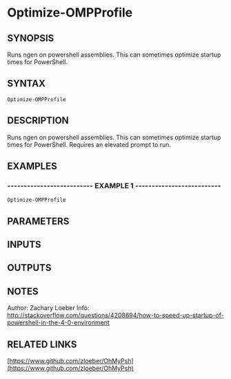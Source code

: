 ﻿---
external help file: OhMyPsh-help.xml
Module Name: OhMyPsh
online version: https://www.github.com/zloeber/OhMyPsh
schema: 2.0.0
---

# Optimize-OMPProfile

## SYNOPSIS
Runs ngen on powershell assemblies.
This can sometimes optimize startup times for PowerShell.

## SYNTAX

```
Optimize-OMPProfile
```

## DESCRIPTION
Runs ngen on powershell assemblies.
This can sometimes optimize startup times for PowerShell.
Requires an elevated prompt to run.

## EXAMPLES

### -------------------------- EXAMPLE 1 --------------------------
```
Optimize-OMPProfile
```

## PARAMETERS

## INPUTS

## OUTPUTS

## NOTES
Author: Zachary Loeber
Info: http://stackoverflow.com/questions/4208694/how-to-speed-up-startup-of-powershell-in-the-4-0-environment

## RELATED LINKS

[https://www.github.com/zloeber/OhMyPsh](https://www.github.com/zloeber/OhMyPsh)

